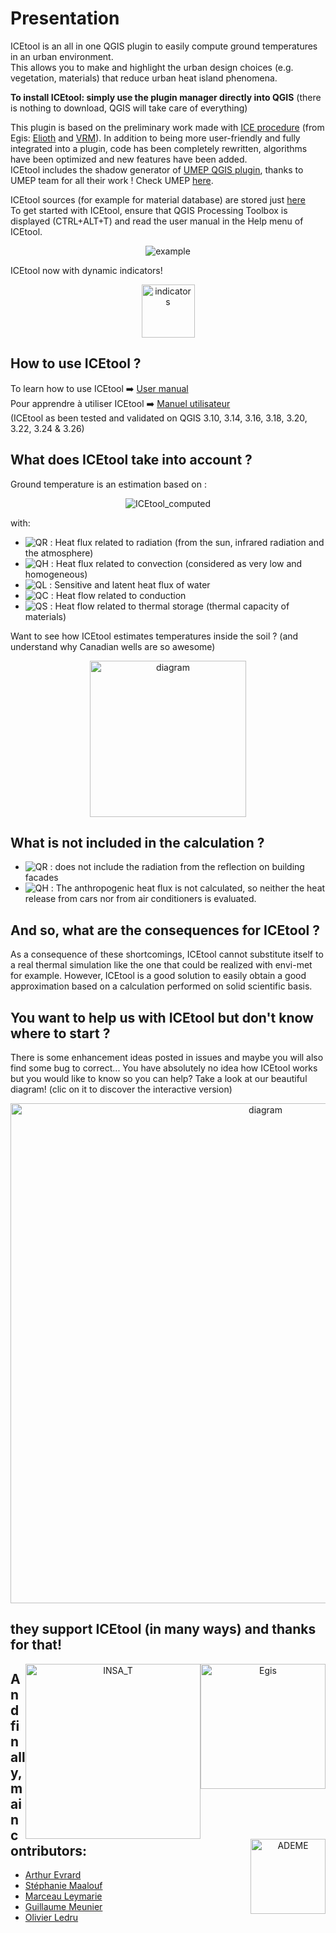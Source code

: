 # Presentation

ICEtool is an all in one QGIS plugin to easily compute ground temperatures in an urban environment. <br>
This allows you to make and highlight the urban design choices (e.g. vegetation, materials) that reduce urban heat island phenomena.

**To install ICEtool: simply use the plugin manager directly into QGIS** (there is nothing to download, QGIS will take care of everything)

This plugin is based on the preliminary work made with [ICE procedure](https://gitlab.com/elioth/ice) (from Egis: [Elioth](https://elioth.com/) and [VRM](https://www.egis.fr/activites/villes-0)). In addition to being more user-friendly and fully integrated into a plugin, code has been completely rewritten, algorithms have been optimized and new features have been added. </br>
ICEtool includes the shadow generator of [UMEP QGIS plugin](https://github.com/UMEP-dev/UMEP), thanks to UMEP team for all their work ! Check UMEP [here](https://umep-docs.readthedocs.io/en/latest/index.html).

ICEtool sources (for example for material database) are stored just [here](https://github.com/Art-Ev/ICEtool_sources) <br>
To get started with ICEtool, ensure that QGIS Processing Toolbox is displayed (CTRL+ALT+T) and read the user manual in the Help menu of ICEtool.

<p align="center">
<img src="https://github.com/Art-Ev/ICEtool_sources/blob/main/INSA_Example_arrows.png" title="example" />
</p>

ICEtool now with dynamic indicators!
<p align="center">
<img src="https://github.com/Art-Ev/ICEtool_sources/blob/main/Indicators.PNG" height="85" title="indicators" />
</p>

## How to use ICEtool ?
To learn how to use ICEtool :arrow_right: [User manual](https://github.com/Art-Ev/ICEtool/blob/main/Scripts/Docs/HOW_TO_english.pdf)<br>
Pour apprendre à utiliser ICEtool :arrow_right: [Manuel utilisateur](https://github.com/Art-Ev/ICEtool/blob/main/Scripts/Docs/HOW_TO_french.pdf)<br>
(ICEtool as been tested and validated on QGIS 3.10, 3.14, 3.16, 3.18, 3.20, 3.22, 3.24 & 3.26)

## What does ICEtool take into account ?
Ground temperature is an estimation based on :
<p align="center">
<img src="https://latex.codecogs.com/svg.latex?\Large&space;\pagecolor{white}Q_R=Q_H+Q_L+Q_C+{\delta}Q_S" title="ICEtool_computed" />
</p>

with:
- <img src="https://latex.codecogs.com/svg.latex?\Large&space;\pagecolor{white}Q_R" title="QR" /> : Heat flux related to radiation (from the sun, infrared radiation and the atmosphere)
- <img src="https://latex.codecogs.com/svg.latex?\Large&space;\pagecolor{white}Q_H" title="QH" /> : Heat flux related to convection (considered as very low and homogeneous)
- <img src="https://latex.codecogs.com/svg.latex?\Large&space;\pagecolor{white}Q_L" title="QL" /> : Sensitive and latent heat flux of water
- <img src="https://latex.codecogs.com/svg.latex?\Large&space;\pagecolor{white}Q_C" title="QC" /> : Heat flow related to conduction
- <img src="https://latex.codecogs.com/svg.latex?\Large&space;\pagecolor{white}{\delta}Q_S" title="QS" /> : Heat flow related to thermal storage (thermal capacity of materials)

Want to see how ICEtool estimates temperatures inside the soil ? (and understand why Canadian wells are so awesome)
</a>
<p align="center">
<a href="https://www.cableizer.com/blog/post/soil-temperature-calculator/">
<img src="https://github.com/Art-Ev/ICEtool_sources/blob/main/annual_soil_temp.gif" width="250" title="diagram" />
</a>
</p>

## What is not included in the calculation ?
- <img src="https://latex.codecogs.com/svg.latex?\Large&space;\pagecolor{white}Q_R" title="QR" /> : does not include the radiation from the reflection on building facades
- <img src="https://latex.codecogs.com/svg.latex?\Large&space;\pagecolor{white}Q_H" title="QH" /> : The anthropogenic heat flux is not calculated, so neither the heat release from cars nor from air conditioners is evaluated.

## And so, what are the consequences for ICEtool ?
As a consequence of these shortcomings, ICEtool cannot substitute itself to a real thermal simulation like the one that could be realized with envi-met for example. However, ICEtool is a good solution to easily obtain a good approximation based on a calculation performed on solid scientific basis.


## You want to help us with ICEtool but don't know where to start ?
There is some enhancement ideas posted in issues and maybe you will also find some bug to correct...
You have absolutely no idea how ICEtool works but you would like to know so you can help? Take a look at our beautiful diagram! (clic on it to discover the interactive version)
<p align="center">
<a href="https://refined-github-html-preview.kidonng.workers.dev/Art-Ev/ICEtool_sources/raw/main/ICEtool_diagram.html">
<img src="https://github.com/Art-Ev/ICEtool_sources/blob/main/ICEtool_diagram.png" width="800" title="diagram" />
</a>
</p>

## they support ICEtool (in many ways) and thanks for that!
<p align="center">
<a href="https://www.egis-group.com/sectors/cities"><img style="float: right;" src="https://upload.wikimedia.org/wikipedia/fr/5/5b/Logo-egis.gif" width="200" title="Egis" /></a>
<a href="https://www.insa-toulouse.fr/fr/index.html"><img style="float: right;" src="https://www.insa-toulouse.fr/skins/Insa-v2/resources/img/logo-insa.jpg" width="280" title="INSA_T" /></a>
<a href="https://wiki.resilience-territoire.ademe.fr/wiki/ICEtool"><img style="float: right;" src="https://www.ademe.fr/wp-content/uploads/2022/06/logoademe2020_rvb.jpg" width="120" title="ADEME" /></a>
</p>

## And finally, main contributors:
- [Arthur Evrard](https://www.linkedin.com/in/artev/)
- [Stéphanie Maalouf](https://www.linkedin.com/in/stephanie-maalouf/)
- [Marceau Leymarie](https://www.linkedin.com/in/marceau-leymarie-666b671b5/)
- [Guillaume Meunier](https://www.linkedin.com/in/meunierguillaume/)
- [Olivier Ledru](https://www.linkedin.com/in/olivierledru/)
